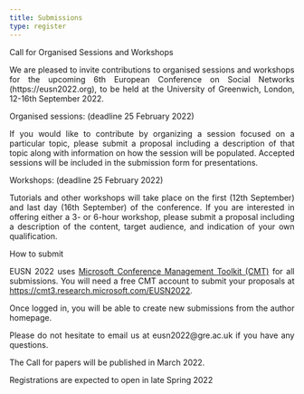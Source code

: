 ```yaml
---
title: Submissions
type: register
---
```

<table>
<tr>
  <p align="justify"> Call for Organised Sessions and Workshops</p>
</tr>
  <tr>
  <p align="justify"> We are pleased to invite contributions to organised sessions and workshops for the upcoming 6th European Conference on Social Networks (https://eusn2022.org), to be held at the University of Greenwich, London, 12-16th September 2022. </p>

<p align="justify"> Organised sessions: (deadline 25 February 2022)</p> 

<p align="justify">If you would like to contribute by organizing a session focused on a particular topic, please submit a proposal including a description of that topic along with information on how the session will be populated. Accepted sessions will be included in the submission form for presentations.</p> 

<p align="justify">Workshops: (deadline 25 February 2022)</p> 

<p align="justify">Tutorials and other workshops will take place on the first (12th September) and last day (16th September) of the conference. If you are interested in offering either a 3- or 6-hour workshop, please submit a proposal including a description of the content, target audience, and indication of your own qualification.</p> 

<p align="justify">How to submit</p> 

<p align="justify">EUSN 2022 uses <a title="Microsoft Conference Management Toolkit (CMT)" href="https://cmt3.research.microsoft.com/">Microsoft Conference Management Toolkit (CMT)</a> for all submissions. You will need a free CMT account to submit your proposals at <a title="https://cmt3.research.microsoft.com/EUSN2022" href="https://cmt3.research.microsoft.com/EUSN2022">https://cmt3.research.microsoft.com/EUSN2022</a>.</p>
<p align="justify">Once logged in, you will be able to create new submissions from the author homepage.</p> 

<p align="justify">Please do not hesitate to email us at eusn2022@gre.ac.uk if you have any questions.</p>
</tr>
<tr>
  <p align="justify"> The Call for papers will be published in March 2022.</p>
</tr>
<tr>
  <p align="justify">Registrations are expected to open in late Spring 2022</p>
</tr>
</table>
